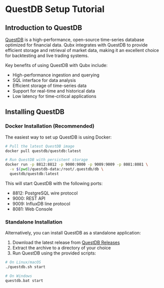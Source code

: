 # QuestDB Setup Tutorial

<!-- 
This tutorial should cover:
- Introduction to QuestDB for time-series data
- Installation and configuration
- Setting up data structures
- Importing historical data
- Connecting Qubx to QuestDB
- Querying data
- Optimization tips
-->

## Introduction to QuestDB

[QuestDB](https://questdb.io/) is a high-performance, open-source time-series database optimized for financial data. Qubx integrates with QuestDB to provide efficient storage and retrieval of market data, making it an excellent choice for backtesting and live trading systems.

Key benefits of using QuestDB with Qubx include:

- High-performance ingestion and querying
- SQL interface for data analysis
- Efficient storage of time-series data
- Support for real-time and historical data
- Low latency for time-critical applications

## Installing QuestDB

### Docker Installation (Recommended)

The easiest way to set up QuestDB is using Docker:

```bash
# Pull the latest QuestDB image
docker pull questdb/questdb:latest

# Run QuestDB with persistent storage
docker run -p 8812:8812 -p 9000:9000 -p 9009:9009 -p 8081:8081 \
  -v $(pwd)/questdb-data:/root/.questdb/db \
  questdb/questdb:latest
```

This will start QuestDB with the following ports:
- 8812: PostgreSQL wire protocol
- 9000: REST API
- 9009: InfluxDB line protocol
- 8081: Web Console

### Standalone Installation

Alternatively, you can install QuestDB as a standalone application:

1. Download the latest release from [QuestDB Releases](https://github.com/questdb/questdb/releases)
2. Extract the archive to a directory of your choice
3. Run QuestDB using the provided scripts:

```bash
# On Linux/macOS
./questdb.sh start

# On Windows
questdb.bat start
```
